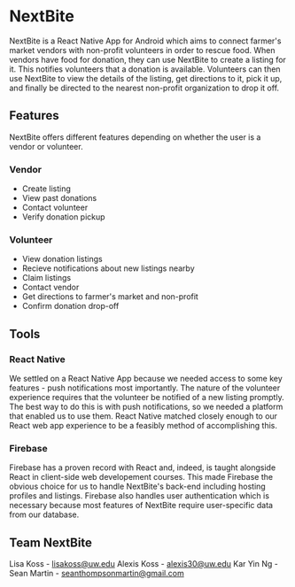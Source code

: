 # NextBite
NextBite is a React Native App for Android which aims to connect farmer's market vendors with non-profit volunteers in order to rescue food. When vendors have food for donation, they can use NextBite to create a listing for it. This notifies volunteers that a donation is available. Volunteers can then use NextBite to view the details of the listing, get directions to it, pick it up, and finally be directed to the nearest non-profit organization to drop it off.

## Features
NextBite offers different features depending on whether the user is a vendor or volunteer. 

### Vendor
* Create listing
* View past donations
* Contact volunteer
* Verify donation pickup

### Volunteer
* View donation listings
* Recieve notifications about new listings nearby
* Claim listings
* Contact vendor
* Get directions to farmer's market and non-profit
* Confirm donation drop-off

## Tools

### React Native
We settled on a React Native App because we needed access to some key features - push notifications most importantly. The nature of the volunteer experience requires that the volunteer be notified of a new listing promptly. The best way to do this is with push notifications, so we needed a platform that enabled us to use them. React Native matched closely enough to our React web app experience to be a feasibly method of accomplishing this.

### Firebase
Firebase has a proven record with React and, indeed, is taught alongside React in client-side web developement courses. This made Firebase the obvious choice for us to handle NextBite's back-end including hosting profiles and listings. Firebase also handles user authentication which is necessary because most features of NextBite require user-specific data from our database.

## Team NextBite
Lisa Koss  - lisakoss@uw.edu
Alexis Koss - alexis30@uw.edu
Kar Yin Ng -  
Sean Martin - seanthompsonmartin@gmail.com

